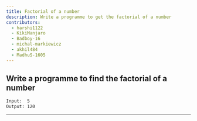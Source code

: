 ```yaml
---
title: Factorial of a number
description: Write a programme to get the factorial of a number
contributors:
  - harshi1122
  - KikiManjaro
  - Badboy-16
  - michal-markiewicz
  - akhil484
  - MadhuS-1605
---
```


## Write a programme to find the factorial of a number

```txt
Input:  5
Output: 120
```

---
